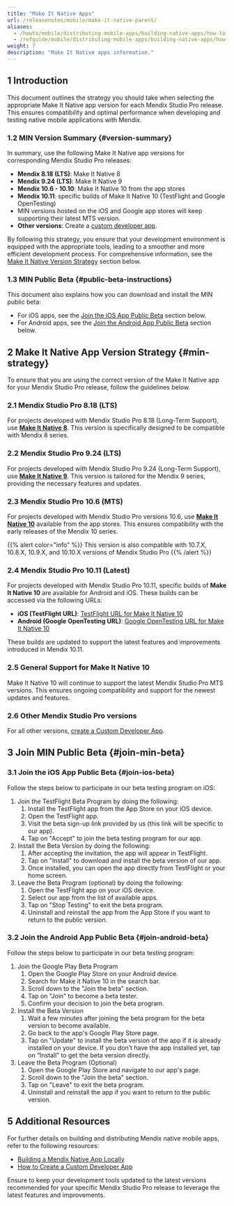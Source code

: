 ```yaml
---
title: "Make It Native Apps"
url: /releasenotes/mobile/make-it-native-parent/
aliases:
  - /howto/mobile/distributing-mobile-apps/building-native-apps/how-to-min-versions
  - /refguide/mobile/distributing-mobile-apps/building-native-apps/how-to-min-versions
weight: 7
description: "Make It Native apps information."
---
```


## 1 Introduction

This document outlines the strategy you should take when selecting the appropriate Make It Native app version for each Mendix Studio Pro release. This ensures compatibility and optimal performance when developing and testing native mobile applications with Mendix.

### 1.2 MIN Version Summary {#version-summary}

In summary, use the following Make It Native app versions for corresponding Mendix Studio Pro releases:

* **Mendix 8.18 (LTS)**: Make It Native 8
* **Mendix 9.24 (LTS)**: Make It Native 9
* **Mendix 10.6 - 10.10**: Make It Native 10 from the app stores
* **Mendix 10.11**: specific builds of Make It Native 10 (TestFlight and Google OpenTesting)
* MIN versions hosted on the iOS and Google app stores will keep supporting their latest MTS version.
* **Other versions**: Create a [custom developer app](/refguide/mobile/distributing-mobile-apps/building-native-apps/how-to-devapps/).

By following this strategy, you ensure that your development environment is equipped with the appropriate tools, leading to a smoother and more efficient development process. For comprehensive information, see the [Make It Native Version Strategy](#min-strategy) section below.

### 1.3 MIN Public Beta {#public-beta-instructions}

This document also explains how you can download and install the MIN public beta:
* For iOS apps, see the [Join the iOS App Public Beta](#join-ios-beta) section below.
* For Android apps, see the [Join the Android App Public Beta](#join-android-beta) section below.

## 2 Make It Native App Version Strategy {#min-strategy}

To ensure that you are using the correct version of the Make It Native app for your Mendix Studio Pro release, follow the guidelines below.

### 2.1 Mendix Studio Pro 8.18 (LTS)

For projects developed with Mendix Studio Pro 8.18 (Long-Term Support), use [**Make It Native 8**](https://docs.mendix.com/releasenotes/mobile/make-it-native-app/). This version is specifically designed to be compatible with Mendix 8 series.

### 2.2 Mendix Studio Pro 9.24 (LTS)

For projects developed with Mendix Studio Pro 9.24 (Long-Term Support), use [**Make It Native 9**](https://docs.mendix.com/releasenotes/mobile/make-it-native-9/). This version is tailored for the Mendix 9 series, providing the necessary features and updates.

### 2.3 Mendix Studio Pro 10.6 (MTS)

For projects developed with Mendix Studio Pro versions 10.6, use [**Make It Native 10**](https://docs.mendix.com/releasenotes/mobile/make-it-native-10/) available from the app stores. This ensures compatibility with the early releases of the Mendix 10 series.

{{% alert color="info" %}}
This version is also compatible with 10.7.X, 10.8.X, 10.9.X, and 10.10.X versions of Mendix Studio Pro
{{% /alert %}}

### 2.4 Mendix Studio Pro 10.11 (Latest)

For projects developed with Mendix Studio Pro 10.11, specific builds of **Make It Native 10** are available for Android and iOS. These builds can be accessed via the following URLs:

* **iOS (TestFlight URL)**: [TestFlight URL for Make It Native 10](https://testflight.apple.com/join/bQfLf27w)
* **Android (Google OpenTesting URL)**: [Google OpenTesting URL for Make It Native 10](https://play.google.com/apps/testing/com.mendix.developerapp.mx10)

These builds are updated to support the latest features and improvements introduced in Mendix 10.11.

### 2.5 General Support for Make It Native 10

Make It Native 10 will continue to support the latest Mendix Studio Pro MTS versions. This ensures ongoing compatibility and support for the newest updates and features.

### 2.6 Other Mendix Studio Pro versions

For all other versions, [create a Custom Developer App](/refguide/mobile/distributing-mobile-apps/building-native-apps/how-to-devapps/).

## 3 Join MIN Public Beta {#join-min-beta}

### 3.1 Join the iOS App Public Beta {#join-ios-beta}

Follow the steps below to participate in our beta testing program on iOS:

1. Join the TestFlight Beta Program by doing the following:
    1. Install the TestFlight app from the App Store on your iOS device.
    1. Open the TestFlight app.
    1. Visit the beta sign-up link provided by us (this link will be specific to our app).
    1. Tap on "Accept" to join the beta testing program for our app.
1. Install the Beta Version by doing the following:
    1. After accepting the invitation, the app will appear in TestFlight.
    1. Tap on "Install" to download and install the beta version of our app.
    1. Once installed, you can open the app directly from TestFlight or your home screen.
1. Leave the Beta Program (optional) by doing the following:
    1. Open the TestFlight app on your iOS device.
    1. Select our app from the list of available apps.
    1. Tap on "Stop Testing" to exit the beta program.
    1. Uninstall and reinstall the app from the App Store if you want to return to the public version.

### 3.2 Join the Android App Public Beta {#join-android-beta}

Follow the steps below to participate in our beta testing program:

1. Join the Google Play Beta Program
    1. Open the Google Play Store on your Android device.
    1. Search for Make it Native 10 in the search bar.
    1. Scroll down to the "Join the beta" section.
    1. Tap on "Join" to become a beta tester.
    1. Confirm your decision to join the beta program.
1. Install the Beta Version
    1. Wait a few minutes after joining the beta program for the beta version to become available.
    1. Go back to the app's Google Play Store page.
    1. Tap on "Update" to install the beta version of the app if it is already installed on your device. If you don’t have the app installed yet, tap on “Install” to get the beta version directly.
1. Leave the Beta Program (Optional)
    1. Open the Google Play Store and navigate to our app's page.
    1. Scroll down to the "Join the beta" section.
    1. Tap on "Leave" to exit the beta program.
    1. Uninstall and reinstall the app if you want to return to the public version.

## 5 Additional Resources

For further details on building and distributing Mendix native mobile apps, refer to the following resources:

* [Building a Mendix Native App Locally](/refguide/mobile/distributing-mobile-apps/building-native-apps/native-build-locally/)
* [How to Create a Custom Developer App](/howto/mobile/how-to-devapps/)

Ensure to keep your development tools updated to the latest versions recommended for your specific Mendix Studio Pro release to leverage the latest features and improvements.
